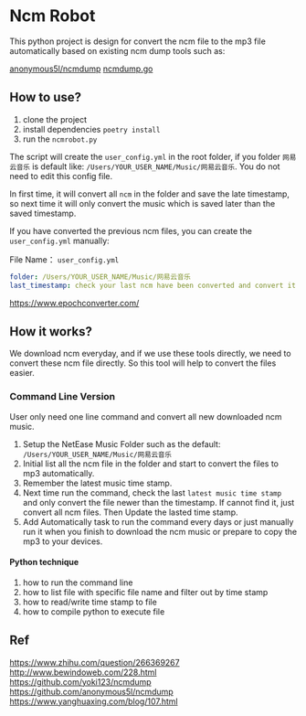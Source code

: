 # Ncm Robot

This python project is design for convert the ncm file to the mp3 file automatically based on existing ncm dump tools such as:

[anonymous5l/ncmdump](https://github.com/anonymous5l/ncmdump)
[ncmdump.go](https://github.com/yoki123/ncmdump/)

## How to use?

1. clone the project
2. install dependencies  `poetry install`
3. run the `ncmrobot.py`

The script will create the `user_config.yml` in the root folder, if you folder `网易云音乐` is default like:  `/Users/YOUR_USER_NAME/Music/网易云音乐`. You do not need to edit this config file.

In first time, it will convert all `ncm` in the folder and save the late timestamp, so next time it will only convert the music which is saved later than the saved timestamp.

If you have converted the previous ncm files, you can create the `user_config.yml` manually:

File Name： `user_config.yml`

```yaml
folder: /Users/YOUR_USER_NAME/Music/网易云音乐
last_timestamp: check your last ncm have been converted and convert it to nuix timestamp
```

https://www.epochconverter.com/


## How it works?

We download ncm everyday, and if we use these tools directly, we need to convert these ncm file directly. So this tool will help to convert the files easier.

### Command Line Version

User only need one line command and convert all new downloaded ncm music.

1. Setup the NetEase Music Folder such as the default: `/Users/YOUR_USER_NAME/Music/网易云音乐`
2. Initial list all the ncm file in the folder and start to convert the files to mp3 automatically.
3. Remember the latest music time stamp.
4. Next time run the command, check the last `latest music time stamp` and only convert the file newer than the timestamp. If cannot find it, just convert all ncm files. Then Update the lasted time stamp.
5. Add Automatically task to run the command every days or just manually run it when you finish to download the ncm music or prepare to copy the mp3 to your devices.

#### Python technique

1. how to run the command line
2. how to list file with specific file name and filter out by time stamp
3. how to read/write time stamp to file
4. how to compile python to execute file


## Ref

https://www.zhihu.com/question/266369267
http://www.bewindoweb.com/228.html
https://github.com/yoki123/ncmdump
https://github.com/anonymous5l/ncmdump
https://www.yanghuaxing.com/blog/107.html

